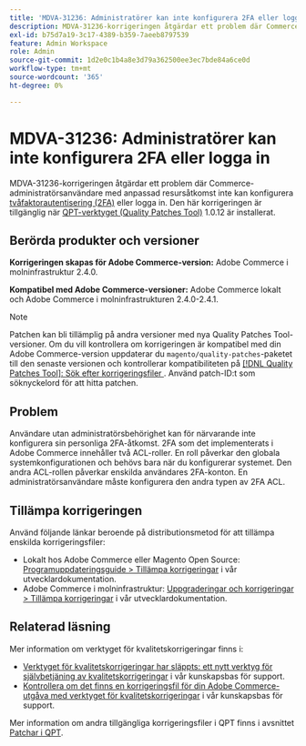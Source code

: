 ```yaml
---
title: 'MDVA-31236: Administratörer kan inte konfigurera 2FA eller logga in'
description: MDVA-31236-korrigeringen åtgärdar ett problem där Commerce-administratörsanvändare med anpassad resursåtkomst inte kan konfigurera [tvåfaktorsautentisering (2FA)](https://docs.magento.com/user-guide/stores/security-two-factor-authentication.html) eller logga in. Den här korrigeringen är tillgänglig när [QPT-verktyget (Quality Patches Tool)](/help/announcements/adobe-commerce-announcements/magento-quality-patches-released-new-tool-to-self-serve-quality-patches.md) 1.0.12 är installerat.
exl-id: b75d7a19-3c17-4389-b359-7aeeb8797539
feature: Admin Workspace
role: Admin
source-git-commit: 1d2e0c1b4a8e3d79a362500ee3ec7bde84a6ce0d
workflow-type: tm+mt
source-wordcount: '365'
ht-degree: 0%

---
```


# MDVA-31236: Administratörer kan inte konfigurera 2FA eller logga in

MDVA-31236-korrigeringen åtgärdar ett problem där Commerce-administratörsanvändare med anpassad resursåtkomst inte kan konfigurera [tvåfaktorautentisering (2FA)](https://docs.magento.com/user-guide/stores/security-two-factor-authentication.html) eller logga in. Den här korrigeringen är tillgänglig när [QPT-verktyget (Quality Patches Tool)](/help/announcements/adobe-commerce-announcements/magento-quality-patches-released-new-tool-to-self-serve-quality-patches.md) 1.0.12 är installerat.

## Berörda produkter och versioner

**Korrigeringen skapas för Adobe Commerce-version:** Adobe Commerce i molninfrastruktur 2.4.0.

**Kompatibel med Adobe Commerce-versioner:** Adobe Commerce lokalt och Adobe Commerce i molninfrastrukturen 2.4.0-2.4.1.

>[!NOTE]
>
>Patchen kan bli tillämplig på andra versioner med nya Quality Patches Tool-versioner. Om du vill kontrollera om korrigeringen är kompatibel med din Adobe Commerce-version uppdaterar du `magento/quality-patches`-paketet till den senaste versionen och kontrollerar kompatibiliteten på [[!DNL Quality Patches Tool]: Sök efter korrigeringsfiler ](https://devdocs.magento.com/quality-patches/tool.html#patch-grid). Använd patch-ID:t som söknyckelord för att hitta patchen.

## Problem

Användare utan administratörsbehörighet kan för närvarande inte konfigurera sin personliga 2FA-åtkomst. 2FA som det implementerats i Adobe Commerce innehåller två ACL-roller. En roll påverkar den globala systemkonfigurationen och behövs bara när du konfigurerar systemet. Den andra ACL-rollen påverkar enskilda användares 2FA-konton. En administratörsanvändare måste konfigurera den andra typen av 2FA ACL.

## Tillämpa korrigeringen

Använd följande länkar beroende på distributionsmetod för att tillämpa enskilda korrigeringsfiler:

* Lokalt hos Adobe Commerce eller Magento Open Source: [Programuppdateringsguide > Tillämpa korrigeringar](https://devdocs.magento.com/guides/v2.4/comp-mgr/patching/mqp.html) i vår utvecklardokumentation.
* Adobe Commerce i molninfrastruktur: [Uppgraderingar och korrigeringar > Tillämpa korrigeringar](https://devdocs.magento.com/cloud/project/project-patch.html) i vår utvecklardokumentation.

## Relaterad läsning

Mer information om verktyget för kvalitetskorrigeringar finns i:

* [Verktyget för kvalitetskorrigeringar har släppts: ett nytt verktyg för självbetjäning av kvalitetskorrigeringar](/help/announcements/adobe-commerce-announcements/magento-quality-patches-released-new-tool-to-self-serve-quality-patches.md) i vår kunskapsbas för support.
* [Kontrollera om det finns en korrigeringsfil för din Adobe Commerce-utgåva med verktyget för kvalitetskorrigeringar](/help/support-tools/patches-available-in-qpt-tool/check-patch-for-magento-issue-with-magento-quality-patches.md) i vår kunskapsbas för support.

Mer information om andra tillgängliga korrigeringsfiler i QPT finns i avsnittet [Patchar i QPT](https://support.magento.com/hc/en-us/sections/360010506631-Patches-available-in-MQP-tool-).
